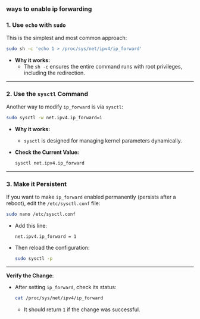 ### ways to enable ip forwarding

### **1. Use `echo` with `sudo`**

This is the simplest and most common approach:

```bash
sudo sh -c 'echo 1 > /proc/sys/net/ipv4/ip_forward'

```

- **Why it works:**
    - The `sh -c` ensures the entire command runs with root privileges, including the redirection.

---

### **2. Use the `sysctl` Command**

Another way to modify `ip_forward` is via `sysctl`:

```bash
sudo sysctl -w net.ipv4.ip_forward=1

```

- **Why it works:**
    - `sysctl` is designed for managing kernel parameters dynamically.
- **Check the Current Value:**
    
    ```bash
    sysctl net.ipv4.ip_forward
    
    ```
    

---

### **3. Make it Persistent**

If you want to make `ip_forward` enabled permanently (persists after a reboot), edit the `/etc/sysctl.conf` file:

```bash
sudo nano /etc/sysctl.conf

```

- Add this line:
    
    ```
    net.ipv4.ip_forward = 1
    
    ```
    
- Then reload the configuration:
    
    ```bash
    sudo sysctl -p
    
    ```
    

---

**Verify the Change**:

- After setting `ip_forward`, check its status:
    
    ```bash
    cat /proc/sys/net/ipv4/ip_forward
    
    ```
    
    - It should return `1` if the change was successful.
